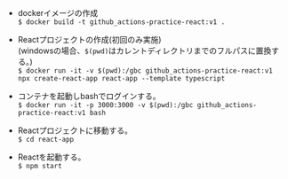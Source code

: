- dockerイメージの作成  
`$ docker build -t github_actions-practice-react:v1 .`

- Reactプロジェクトの作成(初回のみ実施)  
  (windowsの場合、`$(pwd)`はカレントディレクトリまでのフルパスに置換する。)  
`$ docker run -it -v $(pwd):/gbc github_actions-practice-react:v1 npx create-react-app react-app --template typescript`

- コンテナを起動しbashでログインする。  
`$ docker run -it -p 3000:3000 -v $(pwd):/gbc github_actions-practice-react:v1 bash`

- Reactプロジェクトに移動する。  
`$ cd react-app`

- Reactを起動する。  
`$ npm start`